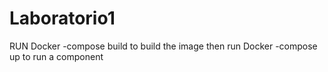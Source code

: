 # Laboratorio1

 RUN Docker -compose build to build the image then run Docker -compose up to run a component

